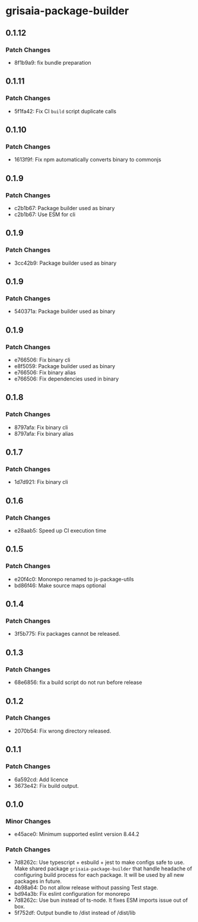 # grisaia-package-builder

## 0.1.12

### Patch Changes

- 8f1b9a9: fix bundle preparation

## 0.1.11

### Patch Changes

- 5f1fa42: Fix CI `build` script duplicate calls

## 0.1.10

### Patch Changes

- 1613f9f: Fix npm automatically converts binary to commonjs

## 0.1.9

### Patch Changes

- c2b1b67: Package builder used as binary
- c2b1b67: Use ESM for cli

## 0.1.9

### Patch Changes

- 3cc42b9: Package builder used as binary

## 0.1.9

### Patch Changes

- 540371a: Package builder used as binary

## 0.1.9

### Patch Changes

- e766506: Fix binary cli
- e8f5059: Package builder used as binary
- e766506: Fix binary alias
- e766506: Fix dependencies used in binary

## 0.1.8

### Patch Changes

- 8797afa: Fix binary cli
- 8797afa: Fix binary alias

## 0.1.7

### Patch Changes

- 1d7d921: Fix binary cli

## 0.1.6

### Patch Changes

- e28aab5: Speed up CI execution time

## 0.1.5

### Patch Changes

- e20f4c0: Monorepo renamed to js-package-utils
- bd86f46: Make source maps optional

## 0.1.4

### Patch Changes

- 3f5b775: Fix packages cannot be released.

## 0.1.3

### Patch Changes

- 68e6856: fix a build script do not run before release

## 0.1.2

### Patch Changes

- 2070b54: Fix wrong directory released.

## 0.1.1

### Patch Changes

- 6a592cd: Add licence
- 3673e42: Fix build output.

## 0.1.0

### Minor Changes

- e45ace0: Minimum supported eslint version 8.44.2

### Patch Changes

- 7d8262c: Use typescript + esbuild + jest to make configs safe to use. Make shared package `grisaia-package-builder` that handle headache of configuring build process for each package. It will be used by all new packages in future.
- 4b98a64: Do not allow release without passing Test stage.
- bd94a3b: Fix eslint configuration for monorepo
- 7d8262c: Use bun instead of ts-node. It fixes ESM imports issue out of box.
- 5f752df: Output bundle to /dist instead of /dist/lib
